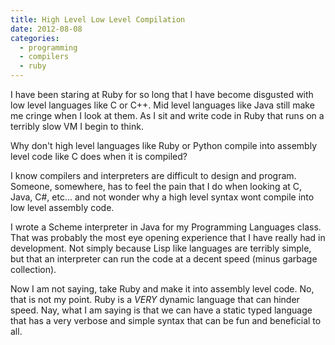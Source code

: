 ```yaml
---
title: High Level Low Level Compilation
date: 2012-08-08
categories:
  - programming
  - compilers
  - ruby
---
```


I have been staring at Ruby for so long that I have become disgusted with low
level languages like C or C++. Mid level languages like Java still make me
cringe when I look at them. As I sit and write code in Ruby that runs on a
terribly slow VM I begin to think.

Why don't high level languages like Ruby or Python compile into assembly level
code like C does when it is compiled?

I know compilers and interpreters are difficult to design and program. Someone,
somewhere, has to feel the pain that I do when looking at C, Java, C#, etc...
and not wonder why a high level syntax wont compile into low level assembly
code.

I wrote a Scheme interpreter in Java for my Programming Languages class. That
was probably the most eye opening experience that I have really had in
development. Not simply because Lisp like languages are terribly simple, but
that an interpreter can run the code at a decent speed (minus garbage
collection).

Now I am not saying, take Ruby and make it into assembly level code. No, that is
not my point. Ruby is a *VERY* dynamic language that can hinder speed. Nay, what
I am saying is that we can have a static typed language that has a very verbose
and simple syntax that can be fun and beneficial to all.
